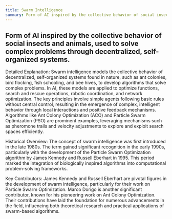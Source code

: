 ```yaml
---
title: Swarm Intelligence
summary: Form of AI inspired by the collective behavior of social insects and animals, used to solve complex problems through decentralized, self-organized systems.
---
```

## Form of AI inspired by the collective behavior of social insects and animals, used to solve complex problems through decentralized, self-organized systems.

Detailed Explanation:
Swarm intelligence models the collective behavior of decentralized, self-organized systems found in nature, such as ant colonies, bird flocking, fish schooling, and bee hives, to develop algorithms that solve complex problems. In AI, these models are applied to optimize functions, search and rescue operations, robotic coordination, and network optimization. The key principles involve simple agents following basic rules without central control, resulting in the emergence of complex, intelligent behavior through local interactions and positive feedback mechanisms. Algorithms like Ant Colony Optimization (ACO) and Particle Swarm Optimization (PSO) are prominent examples, leveraging mechanisms such as pheromone trails and velocity adjustments to explore and exploit search spaces efficiently.

Historical Overview:
The concept of swarm intelligence was first introduced in the late 1980s. The term gained significant recognition in the early 1990s, particularly with the development of the Particle Swarm Optimization algorithm by James Kennedy and Russell Eberhart in 1995. This period marked the integration of biologically inspired algorithms into computational problem-solving frameworks.

Key Contributors:
James Kennedy and Russell Eberhart are pivotal figures in the development of swarm intelligence, particularly for their work on Particle Swarm Optimization. Marco Dorigo is another significant contributor, known for his pioneering work on Ant Colony Optimization. Their contributions have laid the foundation for numerous advancements in the field, influencing both theoretical research and practical applications of swarm-based algorithms.
